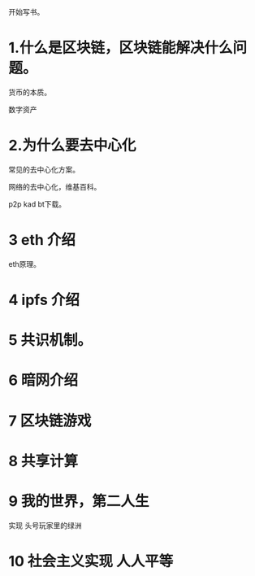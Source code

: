 开始写书。

# 1.什么是区块链，区块链能解决什么问题。

货币的本质。
 
数字资产
 
# 2.为什么要去中心化

常见的去中心化方案。

网络的去中心化，维基百科。

p2p kad bt下载。

# 3 eth 介绍

eth原理。

# 4 ipfs 介绍

# 5 共识机制。

# 6 暗网介绍

# 7 区块链游戏

# 8 共享计算

# 9 我的世界，第二人生
实现 头号玩家里的绿洲

# 10 社会主义实现 人人平等

